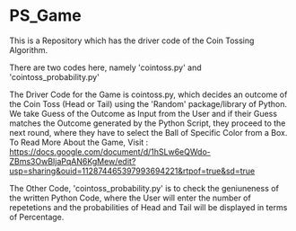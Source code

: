 # PS_Game

This is a Repository which has the driver code of the Coin Tossing Algorithm.

There are two codes here, namely 'cointoss.py' and 'cointoss_probability.py'

The Driver Code for the Game is cointoss.py, which decides an outcome of the Coin Toss (Head or Tail) using the 'Random' package/library of Python. We take Guess of the 
Outcome as Input from the User and if their Guess matches the Outcome generated by the Python Script, they proceed to the next round, where they have to select the Ball 
of Specific Color from a Box.
To Read More About the Game, Visit : https://docs.google.com/document/d/1hSLw6eQWdo-ZBms3OwBIjaPqAN6KgMew/edit?usp=sharing&ouid=112874465397993694221&rtpof=true&sd=true

The Other Code, 'cointoss_probability.py' is to check the geniuneness of the written Python Code, where the User will enter the number of repetetions and the probabilities
of Head and Tail will be displayed in terms of Percentage.
